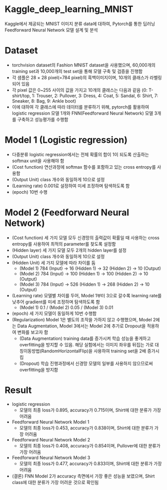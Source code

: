 # Kaggle_deep_learning_MNIST
Kaggle에서 제공되는 MNIST 이미지 분류 data에 대하여, Pytorch를 통한 딥러닝 Feedforward Neural Network 모델 설계 및 분석


# Dataset
- torchvision dataset의 Fashion MNIST dataset을 사용했으며, 60,000개의 training set과 10,000개의 test set을 통해 모델 구축 및 검증을 진행함
- 각 샘플은 28 × 28 pixel(=784 pixel)의 흑백이미지이며, 10개의 클래스가 라벨링되어 있음
- 각 pixel 값은 0~255 사이의 값을 가지고 10개의 클래스는 다음과 같음 (0: T-shirt/top, 1: Trouser, 2: Pullover, 3: Dress, 4: Coat, 5: Sandal, 6: Shirt, 7: Sneaker, 8: Bag, 9: Ankle boot)
- 이에 대하여 각 클래스에 따라 데이터를 분류하기 위해, pytorch를 활용하여 logistic regression 모델 1개와 FNN(Feedforward Neural Network) 모델 3개를 구축하고 성능평가를 수행함


# Model 1 (Logistic regression)
- 다중분류 logistic regression에서는 전체 확률의 합이 1이 되도록 산출하는 softmax unit을 사용해야 함
- (Cost function) 연산과정에 softmax 함수를 포함하고 있는 cross entropy를 사용함
- (Output Unit) class 개수와 동일하게 10으로 설정
- (Learning rate) 0.001로 설정하여 미세 조정하며 탐색하도록 함
- (epoch) 10번 수행


# Model 2 (Feedforward Neural Network)
- (Cost function) 세 가지 모델 모두 신경망의 출력값이 확률일 때 사용하는 cross entropy를 사용하여 최적의 parameter를 찾도록 설정함
- (Hidden layer) 세 가지 모델 모두 2개의 hidden layer를 설정
- (Output Unit) class 개수와 동일하게 10으로 설정
- (Hidden Unit) 세 가지 모델에 따라 차이를 둠
  - (Model 1) 784 (Input) -> 16 (Hidden 1) -> 32 (Hidden 2) -> 10 (Output)
  - (Model 2) 784 (Input) -> 100 (Hidden 1) -> 100 (Hidden 2) -> 10 (Output)
  - (Model 3) 784 (Input) -> 526 (Hidden 1) -> 268 (Hidden 2) -> 10 (Output)
- (Learning rate) 모델별 차이를 두어, Model 1부터 3으로 갈수록 learning rate를 낮추어 gradient를 미세 조정하며 탐색하도록 함
  - (Model 1) 0.1 / (Model 2) 0.05 / (Model 3) 0.01
- (epoch) 세 가지 모델이 동일하게 10번 수행함
- (Regularization) Model 1은 별도의 조작을 가하지 않고 수행했으며, Model 2에는 Data Augmentation, Model 3에서는 Model 2에 추가로 Dropout을 적용하여 변화를 보고자 함
  - (Data Augmentation) training data를 증가시켜 학습 성능을 좋게하고 overfitting을 방지할 수 있음. 해당 실험에서는 이미지 좌우를 뒤집는 가로 대칭이동방법(RandomHorizontalFlip)을 사용하여 training set을 2배 증가시킴
  - (Dropout) 학습 진행과정에서 신경망 모델의 일부를 사용하지 않으므로써 overfitting을 방지함


# Result
- logistic regression
  - 모델의 최종 loss가 0.895, accuracy가 0.715이며, Shirt에 대한 분류가 가장 어려움
- Feedforward Neural Network Model 1
  - 모델의 최종 loss가 0.453, accuracy가 0.838이며, Shirt에 대한 분류가 가장 어려움
- Feedforward Neural Network Model 2
  - 모델의 최종 loss가 0.408, accuracy가 0.854이며, Pullover에 대한 분류가 가장 어려움
- Feedforward Neural Network Model 3
  - 모델의 최종 loss가 0.477, accuracy가 0.833이며, Shirt에 대한 분류가 가장 어려움
- (결론) FNN Model 2가 accuracy 측면에서 가장 좋은 성능을 보였으며, Shirt class에 대한 분류가 가장 어려운 것으로 확인됨
